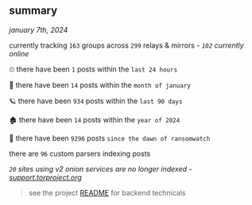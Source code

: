 
## summary
_january 7th, 2024_

currently tracking `163` groups across `299` relays & mirrors - _`102` currently online_

⏲ there have been `1` posts within the `last 24 hours`

🦈 there have been `14` posts within the `month of january`

🪐 there have been `934` posts within the `last 90 days`

🏚 there have been `14` posts within the `year of 2024`

🦕 there have been `9296` posts `since the dawn of ransomwatch`

there are `96` custom parsers indexing posts

_`20` sites using v2 onion services are no longer indexed - [support.torproject.org](https://support.torproject.org/onionservices/v2-deprecation/)_

> see the project [README](https://github.com/joshhighet/ransomwatch#ransomwatch--) for backend technicals
